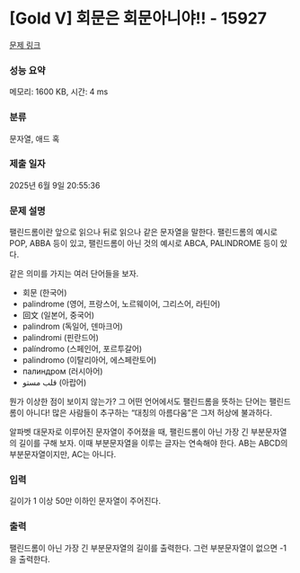 # [Gold V] 회문은 회문아니야!! - 15927 

[문제 링크](https://www.acmicpc.net/problem/15927) 

### 성능 요약

메모리: 1600 KB, 시간: 4 ms

### 분류

문자열, 애드 혹

### 제출 일자

2025년 6월 9일 20:55:36

### 문제 설명

<p>팰린드롬이란 앞으로 읽으나 뒤로 읽으나 같은 문자열을 말한다. 팰린드롬의 예시로 POP, ABBA 등이 있고, 팰린드롬이 아닌 것의 예시로 ABCA, PALINDROME 등이 있다.</p>

<p>같은 의미를 가지는 여러 단어들을 보자.</p>

<ul>
	<li>회문 (한국어)</li>
	<li>palindrome (영어, 프랑스어, 노르웨이어, 그리스어, 라틴어)</li>
	<li>回文 (일본어, 중국어)</li>
	<li>palindrom (독일어, 덴마크어)</li>
	<li>palindromi (핀란드어)</li>
	<li>palíndromo (스페인어, 포르투갈어)</li>
	<li>palindromo (이탈리아어, 에스페란토어)</li>
	<li>палиндром (러시아어)</li>
	<li>قلب مستو (아랍어)</li>
</ul>

<p>뭔가 이상한 점이 보이지 않는가? 그 어떤 언어에서도 팰린드롬을 뜻하는 단어는 팰린드롬이 아니다! 많은 사람들이 추구하는 “대칭의 아름다움”은 그저 허상에 불과하다.</p>

<p>알파벳 대문자로 이루어진 문자열이 주어졌을 때, 팰린드롬이 아닌 가장 긴 부분문자열의 길이를 구해 보자. 이때 부분문자열을 이루는 글자는 연속해야 한다. AB는 ABCD의 부분문자열이지만, AC는 아니다.</p>

### 입력 

 <p>길이가 1 이상 50만 이하인 문자열이 주어진다.</p>

### 출력 

 <p>팰린드롬이 아닌 가장 긴 부분문자열의 길이를 출력한다. 그런 부분문자열이 없으면 -1을 출력한다.</p>

